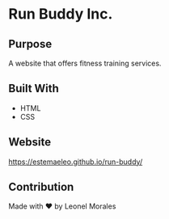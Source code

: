# Run Buddy Inc.

## Purpose
A website that offers fitness training services.

## Built With
* HTML
* CSS

## Website
https://estemaeleo.github.io/run-buddy/

## Contribution
Made with ❤️ by Leonel Morales
